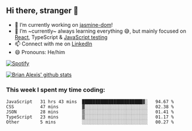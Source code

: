 ## Hi there, stranger 👋

- 🔭 I’m currently working on [jasmine-dom](https://github.com/testing-library/jasmine-dom)!
- 🌱 I’m ~currently~ always learning everything 😅, but mainly focused on [React](https://courseit.com.ar/cursos/frontend-avanzado-2020), TypeScript & [JavaScript testing](https://testingjavascript.com/)
- 📫 Connect with me on [LinkedIn](https://www.linkedin.com/in/brian-alexis/)
- 😄 Pronouns: He/him

[![Spotify](https://novatorem-nine-beige.vercel.app/api/spotify)](https://open.spotify.com/user/21ttbyunhf56rp6soqidgfk2q)

[![Brian Alexis' github stats](https://github-readme-stats-sepia-two.vercel.app/api?username=brrianalexis&show_icons=true&hide_border=true?count_private=true)](https://github.com/brrianalexis/github-readme-stats)

### This week I spent my time coding:
<!--START_SECTION:waka-->
```text
JavaScript   31 hrs 43 mins  ███████████████████████▓░   94.67 % 
CSS          47 mins         ▓░░░░░░░░░░░░░░░░░░░░░░░░   02.38 % 
JSON         28 mins         ▒░░░░░░░░░░░░░░░░░░░░░░░░   01.41 % 
TypeScript   23 mins         ▒░░░░░░░░░░░░░░░░░░░░░░░░   01.17 % 
Other        5 mins          ░░░░░░░░░░░░░░░░░░░░░░░░░   00.27 % 
```
<!--END_SECTION:waka-->
